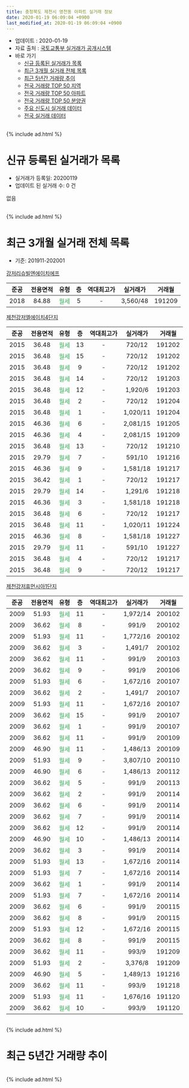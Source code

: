```yaml
---
title: 충청북도 제천시 영천동 아파트 실거래 정보
date: 2020-01-19 06:09:04 +0900
last_modified_at: 2020-01-19 06:09:04 +0900
---
```


* 업데이트 : 2020-01-19
* 자료 출처 : [국토교통부 실거래가 공개시스템](http://rt.molit.go.kr)
* 바로 가기
    * [신규 등록된 실거래가 목록](#신규-등록된-실거래가-목록)
    * [최근 3개월 실거래 전체 목록](#최근-3개월-실거래-전체-목록)
    * [최근 5년간 거래량 추이](#최근-5년간-거래량-추이)
    * [전국 거래량 TOP 50 지역](https://apt-info.github.io/apt-trade-info/최근-3개월-전국에서-가장-거래가-많이-발생한-지역)
    * [전국 거래량 TOP 50 아파트](https://apt-info.github.io/apt-trade-info/최근-3개월-전국에서-가장-거래가-많이-발생한-아파트)
    * [전국 거래량 TOP 50 분양권](https://apt-info.github.io/apt-trade-info/최근-3개월-전국에서-가장-거래가-많이-발생한-분양권)
    * [주요 신도시 실거래 데이터](https://apt-info.github.io/apt-trade-info/주요-신도시)
    * [전국 실거래 데이터](https://apt-info.github.io/apt-trade-info/전국)
<br>
{% include ad.html %}
<br>

# 신규 등록된 실거래가 목록
* 실거래가 등록일: 20200119
* 업데이트 된 실거래 수: 0 건

없음

<br>
{% include ad.html %}
<br>

# 최근 3개월 실거래 전체 목록
* 기준: 201911-202001


[강저리슈빌엔에이치에프](https://search.naver.com/search.naver?query=%EC%B6%A9%EC%B2%AD%EB%B6%81%EB%8F%84+%EC%A0%9C%EC%B2%9C%EC%8B%9C+%EC%98%81%EC%B2%9C%EB%8F%99+%EA%B0%95%EC%A0%80%EB%A6%AC%EC%8A%88%EB%B9%8C%EC%97%94%EC%97%90%EC%9D%B4%EC%B9%98%EC%97%90%ED%94%84)

|준공|전용면적|유형|층|역대최고가|실거래가|거래월|
|:---:|:---:|:---:|:---:|:---:|:---:|:---:|
|2018|84.88|<span style="color:#34a853">월세</span>|5|<span style="color:#444444">-</span>|3,560/48|191209|

[제천강저엘에이치4단지](https://search.naver.com/search.naver?query=%EC%B6%A9%EC%B2%AD%EB%B6%81%EB%8F%84+%EC%A0%9C%EC%B2%9C%EC%8B%9C+%EC%98%81%EC%B2%9C%EB%8F%99+%EC%A0%9C%EC%B2%9C%EA%B0%95%EC%A0%80%EC%97%98%EC%97%90%EC%9D%B4%EC%B9%984%EB%8B%A8%EC%A7%80)

|준공|전용면적|유형|층|역대최고가|실거래가|거래월|
|:---:|:---:|:---:|:---:|:---:|:---:|:---:|
|2015|36.48|<span style="color:#34a853">월세</span>|13|<span style="color:#444444">-</span>|720/12|191202|
|2015|36.48|<span style="color:#34a853">월세</span>|15|<span style="color:#444444">-</span>|720/12|191202|
|2015|36.48|<span style="color:#34a853">월세</span>|9|<span style="color:#444444">-</span>|720/12|191202|
|2015|36.48|<span style="color:#34a853">월세</span>|14|<span style="color:#444444">-</span>|720/12|191203|
|2015|36.48|<span style="color:#34a853">월세</span>|12|<span style="color:#444444">-</span>|1,920/6|191203|
|2015|36.48|<span style="color:#34a853">월세</span>|2|<span style="color:#444444">-</span>|720/12|191204|
|2015|36.48|<span style="color:#34a853">월세</span>|1|<span style="color:#444444">-</span>|1,020/11|191204|
|2015|46.36|<span style="color:#34a853">월세</span>|6|<span style="color:#444444">-</span>|2,081/15|191205|
|2015|46.36|<span style="color:#34a853">월세</span>|4|<span style="color:#444444">-</span>|2,081/15|191209|
|2015|36.48|<span style="color:#34a853">월세</span>|13|<span style="color:#444444">-</span>|720/12|191210|
|2015|29.79|<span style="color:#34a853">월세</span>|7|<span style="color:#444444">-</span>|591/10|191216|
|2015|46.36|<span style="color:#34a853">월세</span>|9|<span style="color:#444444">-</span>|1,581/18|191217|
|2015|36.42|<span style="color:#34a853">월세</span>|1|<span style="color:#444444">-</span>|720/12|191217|
|2015|29.79|<span style="color:#34a853">월세</span>|14|<span style="color:#444444">-</span>|1,291/6|191218|
|2015|46.36|<span style="color:#34a853">월세</span>|3|<span style="color:#444444">-</span>|1,581/18|191218|
|2015|36.48|<span style="color:#34a853">월세</span>|6|<span style="color:#444444">-</span>|720/12|191217|
|2015|36.48|<span style="color:#34a853">월세</span>|11|<span style="color:#444444">-</span>|1,020/11|191224|
|2015|46.36|<span style="color:#34a853">월세</span>|8|<span style="color:#444444">-</span>|1,581/18|191227|
|2015|29.79|<span style="color:#34a853">월세</span>|11|<span style="color:#444444">-</span>|591/10|191227|
|2015|36.48|<span style="color:#34a853">월세</span>|4|<span style="color:#444444">-</span>|720/12|191217|
|2015|36.48|<span style="color:#34a853">월세</span>|9|<span style="color:#444444">-</span>|720/12|191217|

[제천강저휴먼시아1단지](https://search.naver.com/search.naver?query=%EC%B6%A9%EC%B2%AD%EB%B6%81%EB%8F%84+%EC%A0%9C%EC%B2%9C%EC%8B%9C+%EC%98%81%EC%B2%9C%EB%8F%99+%EC%A0%9C%EC%B2%9C%EA%B0%95%EC%A0%80%ED%9C%B4%EB%A8%BC%EC%8B%9C%EC%95%841%EB%8B%A8%EC%A7%80)

|준공|전용면적|유형|층|역대최고가|실거래가|거래월|
|:---:|:---:|:---:|:---:|:---:|:---:|:---:|
|2009|51.93|<span style="color:#34a853">월세</span>|11|<span style="color:#444444">-</span>|1,972/14|200102|
|2009|36.62|<span style="color:#34a853">월세</span>|8|<span style="color:#444444">-</span>|991/9|200102|
|2009|51.93|<span style="color:#34a853">월세</span>|11|<span style="color:#444444">-</span>|1,772/16|200102|
|2009|36.62|<span style="color:#34a853">월세</span>|3|<span style="color:#444444">-</span>|1,491/7|200102|
|2009|36.62|<span style="color:#34a853">월세</span>|11|<span style="color:#444444">-</span>|991/9|200103|
|2009|36.62|<span style="color:#34a853">월세</span>|9|<span style="color:#444444">-</span>|991/9|200106|
|2009|51.93|<span style="color:#34a853">월세</span>|6|<span style="color:#444444">-</span>|1,672/16|200107|
|2009|36.62|<span style="color:#34a853">월세</span>|2|<span style="color:#444444">-</span>|1,491/7|200107|
|2009|51.93|<span style="color:#34a853">월세</span>|11|<span style="color:#444444">-</span>|1,672/16|200107|
|2009|36.62|<span style="color:#34a853">월세</span>|15|<span style="color:#444444">-</span>|991/9|200107|
|2009|36.62|<span style="color:#34a853">월세</span>|1|<span style="color:#444444">-</span>|991/9|200107|
|2009|36.62|<span style="color:#34a853">월세</span>|11|<span style="color:#444444">-</span>|991/9|200109|
|2009|46.90|<span style="color:#34a853">월세</span>|11|<span style="color:#444444">-</span>|1,486/13|200109|
|2009|51.93|<span style="color:#34a853">월세</span>|9|<span style="color:#444444">-</span>|3,807/10|200110|
|2009|46.90|<span style="color:#34a853">월세</span>|6|<span style="color:#444444">-</span>|1,486/13|200112|
|2009|36.62|<span style="color:#34a853">월세</span>|5|<span style="color:#444444">-</span>|991/9|200113|
|2009|36.62|<span style="color:#34a853">월세</span>|2|<span style="color:#444444">-</span>|991/9|200114|
|2009|36.62|<span style="color:#34a853">월세</span>|6|<span style="color:#444444">-</span>|991/9|200114|
|2009|36.62|<span style="color:#34a853">월세</span>|7|<span style="color:#444444">-</span>|991/9|200114|
|2009|36.62|<span style="color:#34a853">월세</span>|12|<span style="color:#444444">-</span>|991/9|200114|
|2009|46.90|<span style="color:#34a853">월세</span>|10|<span style="color:#444444">-</span>|1,486/13|200114|
|2009|36.62|<span style="color:#34a853">월세</span>|3|<span style="color:#444444">-</span>|991/9|200114|
|2009|51.93|<span style="color:#34a853">월세</span>|13|<span style="color:#444444">-</span>|1,672/16|200114|
|2009|51.93|<span style="color:#34a853">월세</span>|7|<span style="color:#444444">-</span>|1,672/16|200114|
|2009|36.62|<span style="color:#34a853">월세</span>|1|<span style="color:#444444">-</span>|991/9|200114|
|2009|51.93|<span style="color:#34a853">월세</span>|7|<span style="color:#444444">-</span>|1,672/16|200114|
|2009|36.62|<span style="color:#34a853">월세</span>|6|<span style="color:#444444">-</span>|991/9|200115|
|2009|36.62|<span style="color:#34a853">월세</span>|8|<span style="color:#444444">-</span>|991/9|200115|
|2009|51.93|<span style="color:#34a853">월세</span>|12|<span style="color:#444444">-</span>|1,672/16|200115|
|2009|36.62|<span style="color:#34a853">월세</span>|8|<span style="color:#444444">-</span>|991/9|200115|
|2009|36.62|<span style="color:#34a853">월세</span>|11|<span style="color:#444444">-</span>|993/9|191209|
|2009|51.93|<span style="color:#34a853">월세</span>|2|<span style="color:#444444">-</span>|3,376/8|191209|
|2009|46.90|<span style="color:#34a853">월세</span>|5|<span style="color:#444444">-</span>|1,489/13|191216|
|2009|36.62|<span style="color:#34a853">월세</span>|11|<span style="color:#444444">-</span>|993/9|191218|
|2009|51.93|<span style="color:#34a853">월세</span>|11|<span style="color:#444444">-</span>|1,676/16|191120|
|2009|36.62|<span style="color:#34a853">월세</span>|10|<span style="color:#444444">-</span>|993/9|191120|


<br>
{% include ad.html %}
<br>

# 최근 5년간 거래량 추이


<div style="width:100%;">
    <canvas id="deal_progress" height="200"></canvas>
</div>

<script>
new Chart(document.getElementById("deal_progress"), {
    type: 'line',
    data: {
        labels: ['201501','201502','201503','201504','201505','201506','201507','201508','201509','201510','201511','201512','201601','201602','201603','201604','201605','201606','201607','201608','201609','201610','201611','201612','201701','201702','201703','201704','201705','201706','201707','201708','201709','201710','201711','201712','201801','201802','201803','201804','201805','201806','201807','201808','201809','201810','201811','201812','201901','201902','201903','201904','201905','201906','201907','201908','201909','201910','201911','201912','202001'],
        datasets: [{
            label: '매매',
            pointRadius: 1,
            data: [0, 0, 0, 1, 0, 2, 1, 3, 0, 0, 1, 2, 1, 0, 0, 0, 0, 1, 0, 0, 0, 0, 0, 0, 0, 0, 2, 0, 0, 0, 0, 0, 1, 0, 0, 0, 0, 0, 0, 0, 1, 1, 0, 0, 0, 0, 0, 0, 0, 0, 0, 0, 0, 0, 0, 0, 0, 0, 0, 0, 0],
            borderColor: "rgba(255, 201, 14, 1)",
            backgroundColor: "rgba(255, 201, 14, 0.5)",
            fill: false,
            lineTension: 0
        },{
            label: '전월세',
            pointRadius: 1,
            data: [2, 1, 0, 1, 1, 2, 25, 4, 2, 0, 0, 3, 1, 20, 4, 2, 3, 3, 0, 3, 4, 0, 1, 0, 0, 1, 2, 0, 1, 1, 3, 0, 0, 3, 7, 20, 25, 1, 1, 5, 2, 0, 4, 5, 4, 16, 47, 42, 25, 7, 3, 4, 5, 8, 5, 4, 4, 6, 2, 26, 30],
            borderColor: "rgba(0, 141, 185, 1)",
            backgroundColor: "rgba(0, 141, 185, 0.5)",
            fill: false,
            lineTension: 0
        }
        ]
    },
    options: {
        responsive: true,
        title: {
            display: false
        },
        tooltips: {
            mode: 'index',
            intersect: false
        },
        hover: {
            mode: 'nearest',
            intersect: true
        },
        scales: {
            xAxes: [{
                display: true,
                scaleLabel: {
                    display: true,
                    labelString: '년/월'
                }
            }],
            yAxes: [{
                display: true,
                ticks: {
                    suggestedMin: 0,
                },
                scaleLabel: {
                    display: true,
                    labelString: '실거래 수'
                }
            }]
        }
    }
});

</script>


<br>
{% include ad.html %}
<br>

